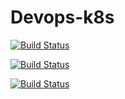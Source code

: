 # Devops-k8s
[![Build Status](https://dev.azure.com/eaboelsaoud/Shopping/_apis/build/status/todayisnow.Devops-k8s?branchName=main)](https://dev.azure.com/eaboelsaoud/Shopping/_build/latest?definitionId=11&branchName=main)


[![Build Status](https://dev.azure.com/eaboelsaoud/Shopping/_apis/build/status/ShoppingApi?branchName=master)](https://dev.azure.com/eaboelsaoud/Shopping/_build/latest?definitionId=9&branchName=master)


[![Build Status](https://dev.azure.com/eaboelsaoud/Shopping/_apis/build/status/ShoppingClinet?branchName=master)](https://dev.azure.com/eaboelsaoud/Shopping/_build/latest?definitionId=10&branchName=master)
